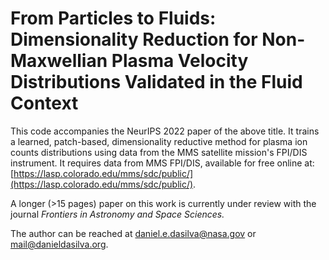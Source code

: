# From Particles to Fluids: Dimensionality Reduction for Non-Maxwellian Plasma Velocity Distributions Validated in the Fluid Context

This code accompanies the NeurIPS 2022 paper of the above title. It trains a learned, patch-based, dimensionality reductive method for  plasma ion counts distributions using data from the MMS satellite mission's FPI/DIS instrument. It requires data from MMS FPI/DIS, available for free online at: [https://lasp.colorado.edu/mms/sdc/public/](https://lasp.colorado.edu/mms/sdc/public/).

A longer (>15 pages) paper on this work is currently under review with the journal *Frontiers in Astronomy and Space Sciences.*

The author can be reached at [daniel.e.dasilva@nasa.gov](daniel.e.dasilva@nasa.gov) or [mail@danieldasilva.org](mail@danieldasilva.org).
